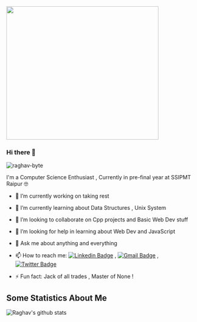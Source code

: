 <img src="http://31.media.tumblr.com/17fea920ff36ef4f5b877d5216a7aad9/tumblr_mo9xje8zZ41qcbiufo1_1280.gif" height="350" width="400" align="middle">

### Hi there 👋
<p align="left"> <img src="https://komarev.com/ghpvc/?username=raghav-byte" alt="raghav-byte" /> </p>

I'm a Computer Science Enthusiast , Currently in pre-final year  at SSIPMT Raipur 🤓

- 🔭 I’m currently working on taking rest 
- 🌱 I’m currently learning about Data Structures , Unix System 
- 👯 I’m looking to collaborate on Cpp projects and Basic Web Dev stuff
- 🤔 I’m looking for help in learning about Web Dev and JavaScript 
- 💬 Ask me about anything and everything 
- 📫 How to reach me:
[![Linkedin Badge](https://img.shields.io/badge/-LinkedIn-blue?style=flat-square&logo=Linkedin&logoColor=white&link=https://www.linkedin.com/in/raghav-byte/)](https://www.linkedin.com/in/raghav-byte/) 
, [![Gmail Badge](https://img.shields.io/badge/-Gmail-c14438?style=flat-square&logo=Gmail&logoColor=white&link=mailto:shuklaraghav321.com)](mailto:shuklaraghav321@gmail.com)
,[![Twitter Badge](https://img.shields.io/twitter/url?label=Raghav&style=social&url=https%3A%2F%2Ftwitter.com%2F_raghavit)](https://twitter.com/_raghavit)

- ⚡ Fun fact: Jack of all trades , Master of None ! 

## Some Statistics About Me
![Raghav's github stats](https://github-readme-stats.vercel.app/api?username=raghav-byte&&show_icons=true&title_color=ffffff&icon_color=bb2acf&text_color=daf7dc&bg_color=151515)<br>
